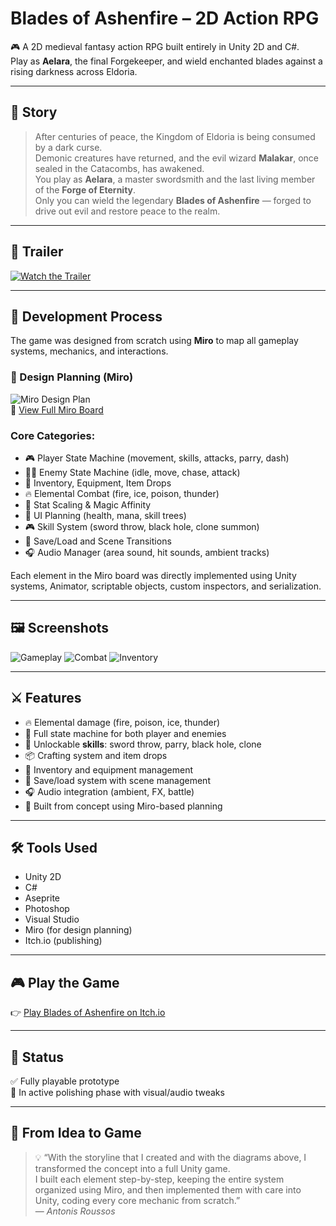 # Blades of Ashenfire – 2D Action RPG

🎮 A 2D medieval fantasy action RPG built entirely in Unity 2D and C#.  
Play as **Aelara**, the final Forgekeeper, and wield enchanted blades against a rising darkness across Eldoria.

---

## 📜 Story

> After centuries of peace, the Kingdom of Eldoria is being consumed by a dark curse.  
Demonic creatures have returned, and the evil wizard **Malakar**, once sealed in the Catacombs, has awakened.  
You play as **Aelara**, a master swordsmith and the last living member of the **Forge of Eternity**.  
Only you can wield the legendary **Blades of Ashenfire** — forged to drive out evil and restore peace to the realm.

---

## 🎥 Trailer

[![Watch the Trailer](https://img.youtube.com/vi/bPJu3oj72P8/hqdefault.jpg)](https://www.youtube.com/watch?v=bPJu3oj72P8)

---

## 🧠 Development Process

The game was designed from scratch using **Miro** to map all gameplay systems, mechanics, and interactions.

### 📌 Design Planning (Miro)
![Miro Design Plan](images/Blades_Of_Ashesnfire.jpg)  
🔗 [View Full Miro Board](https://miro.com/app/board/uXjVLNVe_G4=/?share_link_id=689210783040)


### Core Categories:
- 🎮 Player State Machine (movement, skills, attacks, parry, dash)
- 🧙‍♂️ Enemy State Machine (idle, move, chase, attack)
- 🧰 Inventory, Equipment, Item Drops
- 🔥 Elemental Combat (fire, ice, poison, thunder)
- 🧪 Stat Scaling & Magic Affinity
- 🎨 UI Planning (health, mana, skill trees)
- 🎮 Skill System (sword throw, black hole, clone summon)
- 💾 Save/Load and Scene Transitions
- 🎧 Audio Manager (area sound, hit sounds, ambient tracks)

Each element in the Miro board was directly implemented using Unity systems, Animator, scriptable objects, custom inspectors, and serialization.

---

## 🖼️ Screenshots

![Gameplay](https://img.itch.zone/aW1hZ2UvMzY3MDA0Ni8yMTgzOTE0Ni5wbmc=/original/z4wq%2FQ.png)
![Combat](https://img.itch.zone/aW1hZ2UvMzY3MDA0Ni8yMTgzOTE0NS5wbmc=/original/08Vii8.png)
![Inventory](https://img.itch.zone/aW1hZ2UvMzY3MDA0Ni8yMTgzOTE1Mi5wbmc=/original/EmjjuM.png)

---

## ⚔️ Features

- 🔥 Elemental damage (fire, poison, ice, thunder)
- 🧠 Full state machine for both player and enemies
- 🧙 Unlockable **skills**: sword throw, parry, black hole, clone
- 📦 Crafting system and item drops
- 🧰 Inventory and equipment management
- 💾 Save/load system with scene management
- 🎧 Audio integration (ambient, FX, battle)
- 📜 Built from concept using Miro-based planning

---

## 🛠️ Tools Used

- Unity 2D
- C#
- Aseprite
- Photoshop
- Visual Studio
- Miro (for design planning)
- Itch.io (publishing)

---

## 🎮 Play the Game

👉 [Play Blades of Ashenfire on Itch.io](https://ohestisgames.itch.io/blades-of-ashenfire)

---

## 📂 Status

✅ Fully playable prototype  
🔧 In active polishing phase with visual/audio tweaks

---

## 🧠 From Idea to Game

> 💡 “With the storyline that I created and with the diagrams above, I transformed the concept into a full Unity game.  
I built each element step-by-step, keeping the entire system organized using Miro, and then implemented them with care into Unity, coding every core mechanic from scratch.”  
— *Antonis Roussos*
